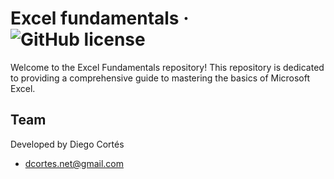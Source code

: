 # Excel fundamentals &middot; ![GitHub license](https://img.shields.io/badge/license-MIT-blue.svg)

Welcome to the Excel Fundamentals repository! This repository is dedicated to providing a comprehensive guide to mastering the basics of Microsoft Excel.

## Team

Developed by Diego Cortés

- <dcortes.net@gmail.com>

